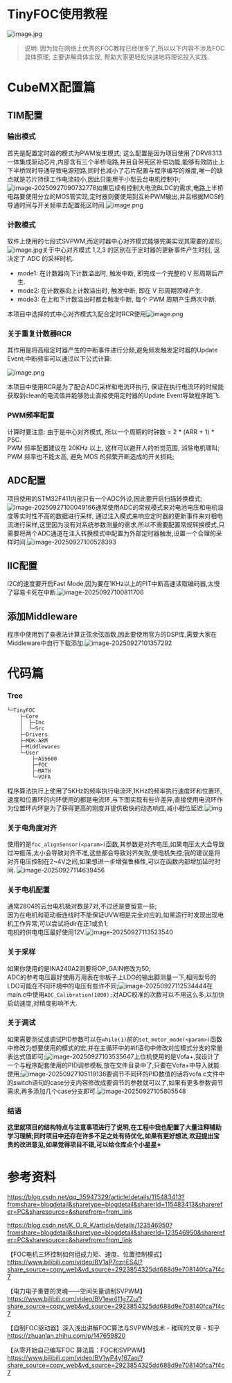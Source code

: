 # TinyFOC使用教程

![image.jpg](Image/dd923c6ab6c45596d381498d405e3ef0.jpg)

>  说明: 因为现在网络上优秀的FOC教程已经很多了,所以以下内容不涉及FOC具体原理, 主要讲解具体实现, 帮助大家更轻松快速地将理论投入实践.

# CubeMX配置篇

## TIM配置

### 输出模式

首先是配置定时器的模式为PWM发生模式; 这么配置是因为项目使用了DRV8313一体集成驱动芯片,内部含有三个半桥电路,并且自带死区补偿功能,能够有效防止上下半桥同时导通导致电源短路,同时也减小了芯片配置与程序编写的难度,唯一的缺点就是芯片持续工作电流较小,因此只能用于小型云台电机控制中;![image-20250927090732778](Image/image-20250927090732778.png)如果后续有控制大电流BLDC的需求,电路上半桥电路要使用分立的MOS管实现,定时器则要使用到互补PWM输出,并且根据MOS的导通时间与开关频率去配置死区时间.![image.png](Image/1758288320545-b2c19a8f-6a3a-4af4-9197-1b6874e6b7b0.webp)

### 计数模式

软件上使用的七段式SVPWM,而定时器中心对齐模式能够完美实现其需要的波形;![image.jpg](Image/v2-7850533d652a1421c74a731c383d12b1_r.jpg)关于中心对齐模式 1,2,3 的区别在于定时器的更新事件产生时刻, 这决定了 ADC 的采样时机.

- mode1: 在计数器向下计数溢出时, 触发中断, 即完成一个完整的 V 形周期后产生.
- mode2: 在计数器向上计数溢出时, 触发中断, 即在 V 形周期顶峰产生.
- mode3: 在上和下计数溢出时都会触发中断, 每个 PWM 周期产生两次中断.

本项目中选择的式中心对齐模式3,配合定时RCR使用![image.png](Image/1758289208949-18d5fa64-74cf-4415-9db8-47ca7bbcac22.webp)

### 关于重复计数器RCR

其作用是将高级定时器产生的中断事件进行分频,避免频发触发定时器的Update Event;中断频率可以通过以下公式计算:

![image.png](https://cdn.nlark.com/yuque/0/2025/png/45869737/1758291014264-810d6bb9-1f5c-4452-9797-23b130141da1.png?x-oss-process=image%2Fformat%2Cwebp)

本项目中使用RCR是为了配合ADC采样和电流环执行, 保证在执行电流环的时候能获取到clean的电流值并能够防止直接使用定时器的Update Event导致程序跑飞.

### PWM频率配置

计算时要注意: 由于是中心对齐模式, 所以一个周期的时钟数 = 2 * (ARR + 1) * PSC.  
PWM 频率配置建议在 20KHz 以上, 这样可以避开人的听觉范围, 消除电机啸叫;  
PWM 频率也不能太高, 避免 MOS 的频繁开断造成的开关损耗;

## ADC配置

项目使用的STM32F411内部只有一个ADC外设,因此要开启扫描转换模式;![image-20250927100049166](Image/image-20250927100049166.png)通常使用ADC的常规模式来对电池电压和电机温度等实时性不高的数据进行采样, 通过注入模式来响应定时器的更新事件来对相电流进行采样,这里因为没有对系统参数测量的需求,所以不需要配置常规转换模式,只需要将两个ADC通道在注入转换模式中配置为外部定时器触发,设置一个合理的采样时间.![image-20250927100528393](Image/image-20250927100528393.png)

## IIC配置

I2C的速度要开启Fast Mode,因为要在1KHz以上的PIT中断高速读取编码器,太慢了容易卡死在中断.![image-20250927100811706](Image/image-20250927100811706.png)

## 添加Middleware

程序中使用到了查表法计算正弦余弦函数,因此要使用官方的DSP库,需要大家在Middleware中自行下载添加.![image-20250927101357292](Image/image-20250927101357292.png)

# 代码篇

### **Tree**

```text
└─TinyFOC
    ├─Core
    │  ├─Inc
    │  └─Src
    ├─Drivers
    ├─MDK-ARM
    ├─Middlewares
    └─User
        ├─AS5600
        ├─FOC
        ├─MATH
        └─VOFA
```

程序算法执行上使用了5KHz的频率执行电流环,1KHz的频率执行速度环和位置环,速度和位置环的内环使用的都是电流环,与下图实现有些许差异,直接使用电流环作为位置环内环是为了获得更高的刚度并提供极快的动态响应,减小相位延迟.![img](https://cdn.nlark.com/yuque/0/2025/png/45869737/1758249999982-01efb91e-422b-4f4f-8be5-8080e94f6117.png?x-oss-process=image%2Fformat%2Cwebp)

### 关于电角度对齐

使用的是`foc_alignSensor(<param>)`函数,其参数是对齐电压,如果电压太大会导致过冲振荡,太小会导致对齐不准,这些都会导致对齐失败,使电机失控;我的建议是将对齐电压控制在2~4V之间,如果想进一步增强鲁棒性,可以在函数内部增加延时时间.
![image-20250927114639456](Image/image-20250927114639456.png)

### 关于电机配置

通常2804的云台电机极对数是7对,不过还是要留意一些;  
因为在电机和驱动板连线时不能保证UVW相是完全对应的,如果运行时发现出现电机工作异常,可以尝试将dir在正1或负1;  
电机的供电电压最好使用12V.![image-20250927113523540](Image/image-20250927113523540.png)

### 关于采样

如果你使用的是INA240A2则要将OP_GAIN修改为50;  
ADC的参考电压最好使用万用表在你板子上LDO的输出脚测量一下,相同型号的LDO可能在不同环境中的电压有些许不同;![image-20250927112534444](Image/image-20250927112534444.png)在main.c中使用`ADC_Calibration(1000);`对ADC校准的次数可以不用这么多,以加快启动速度,对精度影响不大.

### 关于调试

如果需要测试或调试PID参数可以在`while(1)`前的`set_motor_mode(<param>)`函数中修改为想要使用的模式的宏,并在主循环中的#if语句中修改对应模式分支的常量表达式值即可;![image-20250927103535647](Image/image-20250927103535647.png)上位机使用的是Vofa+,我设计了一个与程序配套使用的PID调参模板,放在文件目录中了,只要在Vofa+中导入就能使用;![image-20250927105119136](Image/image-20250927105119136.png)要调节不同环的PID数值的话将vofa.c文件中的switch语句的case分支内容修改成要调节的参数就可以了,如果有更多参数调节需求,再多添加几个case分支即可.![image-20250927105805548](Image/image-20250927105805548.png)

### 结语

**这里就项目的结构特点与注意事项进行了说明,在工程中我也配置了大量注释辅助学习理解;同时项目中还存在许多不足之处有待优化,如果有更好想法,欢迎提出宝贵的改进意见,如果觉得项目不错,可以给仓库点个小星星⭐**



# 参考资料

https://blog.csdn.net/qq_35947329/article/details/115483413?fromshare=blogdetail&sharetype=blogdetail&sharerId=115483413&sharerefer=PC&sharesource=&sharefrom=from_link

https://blog.csdn.net/K_O_R_K/article/details/123546950?fromshare=blogdetail&sharetype=blogdetail&sharerId=123546950&sharerefer=PC&sharesource=&sharefrom=from_link

【FOC电机三环控制如何组成力矩、速度、位置控制模式】 https://www.bilibili.com/video/BV1aP7cznES4/?share_source=copy_web&vd_source=2923854325dd688d9e708140fca7f4c7

【电力电子重要的灵魂——空间矢量调制SVPWM】 https://www.bilibili.com/video/BV1ew411g7Zu/?share_source=copy_web&vd_source=2923854325dd688d9e708140fca7f4c7

【自制FOC驱动器】深入浅出讲解FOC算法与SVPWM技术 - 稚晖的文章 - 知乎
https://zhuanlan.zhihu.com/p/147659820

【从零开始自己编写FOC 算法篇：FOC和SVPWM】 https://www.bilibili.com/video/BV1wP4y167ao/?share_source=copy_web&vd_source=2923854325dd688d9e708140fca7f4c7

